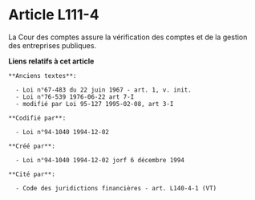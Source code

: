 # Article L111-4

La Cour des comptes assure la vérification des comptes et de la gestion des entreprises publiques.

**Liens relatifs à cet article**

	**Anciens textes**:

	  - Loi n°67-483 du 22 juin 1967 - art. 1, v. init.
	  - Loi n°76-539 1976-06-22 art 7-I
	  - modifié par Loi 95-127 1995-02-08, art 3-I

	**Codifié par**:

	  - Loi n°94-1040 1994-12-02

	**Créé par**:

	  - Loi n°94-1040 1994-12-02 jorf 6 décembre 1994

	**Cité par**:

	  - Code des juridictions financières - art. L140-4-1 (VT)
